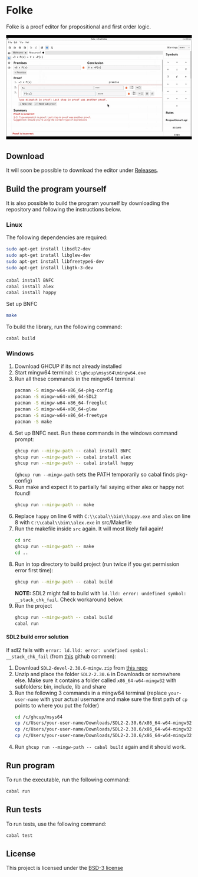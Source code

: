 # Folke
Folke is a proof editor for propositional and first order logic.

![](folke.gif)

## Download
It will soon be possible to download the editor under [Releases](https://github.com/lambducas/folke/releases).

## Build the program yourself
It is also possible to build the program yourself by downloading the repository and following the instructions below.

### Linux
The following dependencies are required:
```bash
sudo apt-get install libsdl2-dev
sudo apt-get install libglew-dev
sudo apt-get install libfreetype6-dev
sudo apt-get install libgtk-3-dev

cabal install BNFC
cabal install alex
cabal install happy
```

Set up BNFC
```bash
make
```

To build the library, run the following command:
```bash
cabal build
```

### Windows
1. Download GHCUP if its not already installed
1. Start mingw64 terminal: `C:\ghcup\msys64\mingw64.exe`
1. Run all these commands in the mingw64 terminal
    ```bash
    pacman -S mingw-w64-x86_64-pkg-config
    pacman -S mingw-w64-x86_64-SDL2
    pacman -S mingw-w64-x86_64-freeglut
    pacman -S mingw-w64-x86_64-glew
    pacman -S mingw-w64-x86_64-freetype
    pacman -S make
    ```
1. Set up BNFC next. Run these commands in the windows command prompt:
    ```bash
    ghcup run --mingw-path -- cabal install BNFC
    ghcup run --mingw-path -- cabal install alex
    ghcup run --mingw-path -- cabal install happy
    ```
    (`ghcup run --mingw-path` sets the PATH temporarily so cabal finds pkg-config)
1. Run make and expect it to partially fail saying either alex or happy not found!
    ```bash
    ghcup run --mingw-path -- make
    ```
1. Replace `happy` on line 6 with `C:\\cabal\\bin\\happy.exe` and `alex` on line 8 with `C:\\cabal\\bin\\alex.exe` in src/Makefile
1. Run the makefile inside `src` again. It will most likely fail again!
    ```bash
    cd src
    ghcup run --mingw-path -- make
    cd ..
    ```
1. Run in top directory to build project (run twice if you get permission error first time):
    ```bash
    ghcup run --mingw-path -- cabal build
    ```
    **NOTE:** SDL2 might fail to build with `ld.lld: error: undefined symbol: __stack_chk_fail`. Check workaround below.
1. Run the project
    ```bash
    ghcup run --mingw-path -- cabal build
    cabal run
    ```

#### SDL2 build error solution
If sdl2 fails with `error: ld.lld: error: undefined symbol: __stack_chk_fail` (from [this](https://github.com/haskell-game/sdl2/issues/277#issuecomment-2283057736) github commen):
1. Download `SDL2-devel-2.30.6-mingw.zip` from [this repo](https://github.com/libsdl-org/SDL/releases/tag/release-2.30.6)
1. Unzip and place the folder `SDL2-2.30.6` in Downloads or somewhere else. Make sure it contains a folder called `x86_64-w64-mingw32` with subfolders: bin, include, lib and share
1. Run the following 3 commands in a mingw64 terminal (replace `your-user-name` with your actual username and make sure the first path of `cp` points to where you put the folder)
    ```bash
    cd /c/ghcup/msys64
    cp /c/Users/your-user-name/Downloads/SDL2-2.30.6/x86_64-w64-mingw32/lib/* -r /mingw64/lib/
    cp /c/Users/your-user-name/Downloads/SDL2-2.30.6/x86_64-w64-mingw32/include/* -r /mingw64/include/
    cp /c/Users/your-user-name/Downloads/SDL2-2.30.6/x86_64-w64-mingw32/bin/* -r /mingw64/bin/
    ```
1. Run `ghcup run --mingw-path -- cabal build` again and it should work.

## Run program
To run the executable, run the following command:
```bash
cabal run
```

## Run tests
To run tests, use the following command:
```bash
cabal test
```

## License
This project is licensed under the [BSD-3 license](LICENSE)

